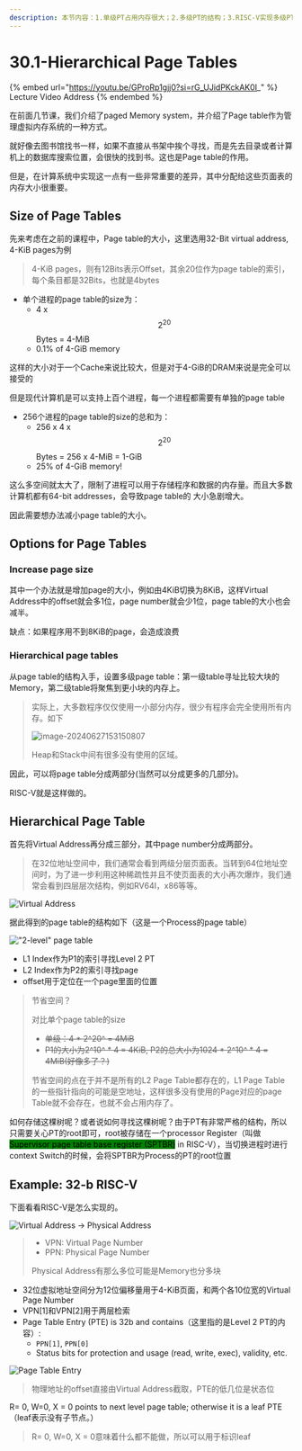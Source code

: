 ```yaml
---
description: 本节内容：1.单级PT占用内存很大；2.多级PT的结构；3.RISC-V实现多级PT；
---
```


# 30.1-Hierarchical Page Tables

{% embed url="https://youtu.be/GProRp1gjj0?si=rG_UJidPKckAK0I_" %}
Lecture Video Address
{% endembed %}

在前面几节课，我们介绍了paged Memory system，并介绍了Page table作为管理虚拟内存系统的一种方式。

就好像去图书馆找书一样，如果不直接从书架中挨个寻找，而是先去目录或者计算机上的数据库搜索位置，会很快的找到书。这也是Page table的作用。

但是，在计算系统中实现这一点有一些非常重要的差异，其中分配给这些页面表的内存大小很重要。

## Size of Page Tables

先来考虑在之前的课程中，Page table的大小，这里选用32-Bit virtual address, 4-KiB pages为例

> 4-KiB pages，则有12Bits表示Offset，其余20位作为page table的索引，每个条目都是32Bits，也就是4bytes

* 单个进程的page table的size为：
  * 4 x $$2^{20}$$ Bytes = 4-MiB
  * 0.1% of 4-GiB memory

这样的大小对于一个Cache来说比较大，但是对于4-GiB的DRAM来说是完全可以接受的

但是现代计算机是可以支持上百个进程，每一个进程都需要有单独的page table

* 256个进程的page table的size的总和为：
  * 256 x 4 x $$2^{20}$$ Bytes = 256 x 4-MiB = 1-GiB
  * 25% of 4-GiB memory!

这么多空间就太大了，限制了进程可以用于存储程序和数据的内存量。而且大多数计算机都有64-bit addresses，会导致page table的 大小急剧增大。

因此需要想办法减小page table的大小。

## Options for Page Tables

### Increase page size

其中一个办法就是增加page的大小，例如由4KiB切换为8KiB，这样Virtual Address中的offset就会多1位，page number就会少1位，page table的大小也会减半。

缺点：如果程序用不到8KiB的page，会造成浪费

### Hierarchical page tables

从page table的结构入手，设置多级page table：第一级table寻址比较大块的Memory，第二级table将聚焦到更小块的内存上。

> 实际上，大多数程序仅仅使用一小部分内存，很少有程序会完全使用所有内存。如下
>
> <img src=".image/image-20240627153150807.png" alt="image-20240627153150807" data-size="original">
>
> Heap和Stack中间有很多没有使用的区域。

因此，可以将page table分成两部分(当然可以分成更多的几部分)。

RISC-V就是这样做的。

## Hierarchical Page Table

首先将Virtual Address再分成三部分，其中page number分成两部分。

> 在32位地址空间中，我们通常会看到两级分层页面表。当转到64位地址空间时，为了进一步利用这种稀疏性并且不使页面表的大小再次爆炸，我们通常会看到四层层次结构，例如RV64I，x86等等。

![Virtual Address](.image/image-20240627193026560.png)

据此得到的page table的结构如下（这是一个Process的page table）

!["2-level" page table](.image/image-20240627193146422.png)

* L1 Index作为P1的索引寻找Level 2 PT
* L2 Index作为P2的索引寻找page
* offset用于定位在一个page里面的位置

> 节省空间？
>
> 对比单个page table的size
>
> * ~~单级：4 \* 2^20^ = 4MiB~~
> * ~~P1的大小为2^10^ \* 4 = 4KiB, P2的总大小为1024 \* 2^10^ \* 4 = 4MiB(好像多了？)~~
>
> 节省空间的点在于并不是所有的L2 Page Table都存在的，L1 Page Table的一些指针指向的可能是空地址，这样很多没有使用的Page对应的page Table就不会存在，也就不会占用内存了。

如何存储这棵树呢？或者说如何寻找这棵树呢？由于PT有非常严格的结构，所以只需要关心PT的root即可，root被存储在一个processor Register（叫做<mark style="background-color:green;">Supervisor page table base register (SPTBR)</mark> in RISC-V），当切换进程时进行context Switch的时候，会将SPTBR为Process的PT的root位置

## Example: 32-b RISC-V

下面看看RISC-V是怎么实现的。

![Virtual Address → Physical Address](.image/image-20240627153310601.png)

> * VPN: Virtual Page Number
> * PPN: Physical Page Number
>
> Physical Address有那么多位可能是Memory也分多块

* 32位虚拟地址空间分为12位偏移量用于4-KiB页面，和两个各10位宽的Virtual Page Number
* VPN\[1]和VPN\[2]用于两层检索
* Page Table Entry (PTE) is 32b and contains（这里指的是Level 2 PT的内容）:
  * `PPN[1]`, `PPN[0]`
  * Status bits for protection and usage (read, write, exec), validity, etc.

![Page Table Entry](.image/image-20240627153344767.png)

> 物理地址的offset直接由Virtual Address截取，PTE的低几位是状态位

R= 0, W=0, X = 0 points to next level page table; otherwise it is a leaf PTE（leaf表示没有子节点。）

> R= 0, W=0, X = 0意味着什么都不能做，所以可以用于标识leaf
